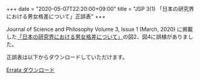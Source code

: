 +++
date = "2020-05-07T22:20:00+09:00"
title = "JSP 3(1) 「日本の研究界における男女格差について」正誤表"
+++

Journal of Science and Philosophy Volume 3, Issue 1 (March, 2020) に掲載した[「日本の研究界における男女格差について」](/jsp_contents/jsp_3_1)の図2、図4に誤植がありました。

正誤表は以下からダウンロードしていただけます。

<a href="/pdf/jsp/3/1/3errata_1_01_Toyoizumi.pdf" class="btn btn-action" onclick="ga('send', 'pageview', '/pdf/jsp/3/1/3errata_1_01_Toyoizumi.pdf')">Errata ダウンロード</a>
